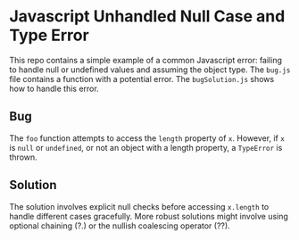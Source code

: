 # Javascript Unhandled Null Case and Type Error
This repo contains a simple example of a common Javascript error: failing to handle null or undefined values and assuming the object type.
The `bug.js` file contains a function with a potential error. The `bugSolution.js` shows how to handle this error.
## Bug
The `foo` function attempts to access the `length` property of `x`. However, if `x` is `null` or `undefined`, or not an object with a length property, a `TypeError` is thrown. 
## Solution
The solution involves explicit null checks before accessing `x.length` to handle different cases gracefully.  More robust solutions might involve using optional chaining (?.) or the nullish coalescing operator (??).